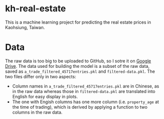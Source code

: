 # kh-real-estate
This is a machine learning project for predicting the real estate prices in Kaohsiung, Taiwan.

# Data
The raw data is too big to be uploaded to GitHub, so I sotre it on [Google Drive](https://drive.google.com/file/d/1d5rYXEZyqvlsx12DfGhWXJhwa-RjGR33/view?usp=sharing). The data used for building the model is a subset of the raw data, saved as `a_trade_filtered_45717entries.pkl` and `filtered-data.pkl`. The two files differ only in two aspects:
- Column names in `a_trade_filtered_45717entries.pkl` are in Chinese, as in the raw data whereas those in `filtered-data.pkl` are translated into English for easy display in plots.  
- The one with Engish columns has one more column (i.e. `property_age` at the time of trading), which is derived by applying a function to two columns in the raw data. 
